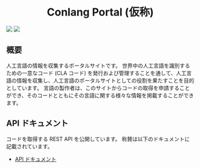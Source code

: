 <div align="center">
<h1>Conlang Portal (仮称)</h1>
</div>

![](https://img.shields.io/github/package-json/v/Ziphil/ConlangPortal)
![](https://img.shields.io/github/commit-activity/y/Ziphil/ConlangPortal?label=commits)


## 概要
人工言語の情報を収集するポータルサイトです。
世界中の人工言語を識別するための一意なコード (CLA コード) を発行および管理することを通して、人工言語の情報を収集し、人工言語のポータルサイトとしての役割を果たすことを目的としています。
言語の製作者は、このサイトからコードの取得を申請することができ、そのコードとともにその言語に関する様々な情報を掲載することができます。

## API ドキュメント
コードを取得する REST API を公開しています。
称賛は以下のドキュメントに記載されています。

- [API ドキュメント](document/api.md)